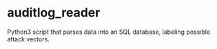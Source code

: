 # auditlog_reader
Python3 script that parses data into an SQL database, labeling possible attack vectors. 
